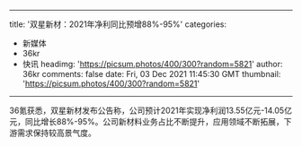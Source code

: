 
---
title: '双星新材：2021年净利同比预增88%-95%'
categories: 
 - 新媒体
 - 36kr
 - 快讯
headimg: 'https://picsum.photos/400/300?random=5821'
author: 36kr
comments: false
date: Fri, 03 Dec 2021 11:45:30 GMT
thumbnail: 'https://picsum.photos/400/300?random=5821'
---

<div>   
36氪获悉，双星新材发布公告称，公司预计2021年实现净利润13.55亿元-14.05亿元，同比增长88%-95%。公司新材料业务占比不断提升，应用领域不断拓展，下游需求保持较高景气度。  
</div>
            